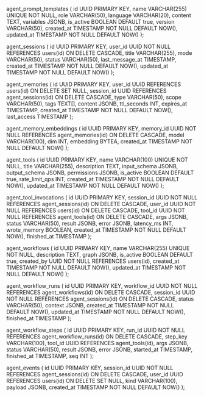agent_prompt_templates (
  id UUID PRIMARY KEY,
  name VARCHAR(255) UNIQUE NOT NULL,
  role VARCHAR(50),
  language VARCHAR(20),
  content TEXT,
  variables JSONB,
  is_active BOOLEAN DEFAULT true,
  version VARCHAR(50),
  created_at TIMESTAMP NOT NULL DEFAULT NOW(),
  updated_at TIMESTAMP NOT NULL DEFAULT NOW()
);

agent_sessions (
  id UUID PRIMARY KEY,
  user_id UUID NOT NULL REFERENCES users(id) ON DELETE CASCADE,
  title VARCHAR(255),
  mode VARCHAR(50),
  status VARCHAR(50),
  last_message_at TIMESTAMP,
  created_at TIMESTAMP NOT NULL DEFAULT NOW(),
  updated_at TIMESTAMP NOT NULL DEFAULT NOW()
);

agent_memories (
  id UUID PRIMARY KEY,
  user_id UUID REFERENCES users(id) ON DELETE SET NULL,
  session_id UUID REFERENCES agent_sessions(id) ON DELETE CASCADE,
  type VARCHAR(50),
  scope VARCHAR(50),
  tags TEXT[],
  content JSONB,
  ttl_seconds INT,
  expires_at TIMESTAMP,
  created_at TIMESTAMP NOT NULL DEFAULT NOW(),
  last_access TIMESTAMP
);

agent_memory_embeddings (
  id UUID PRIMARY KEY,
  memory_id UUID NOT NULL REFERENCES agent_memories(id) ON DELETE CASCADE,
  model VARCHAR(100),
  dim INT,
  embedding BYTEA,
  created_at TIMESTAMP NOT NULL DEFAULT NOW()
);

agent_tools (
  id UUID PRIMARY KEY,
  name VARCHAR(100) UNIQUE NOT NULL,
  title VARCHAR(255),
  description TEXT,
  input_schema JSONB,
  output_schema JSONB,
  permissions JSONB,
  is_active BOOLEAN DEFAULT true,
  rate_limit_qps INT,
  created_at TIMESTAMP NOT NULL DEFAULT NOW(),
  updated_at TIMESTAMP NOT NULL DEFAULT NOW()
);

agent_tool_invocations (
  id UUID PRIMARY KEY,
  session_id UUID NOT NULL REFERENCES agent_sessions(id) ON DELETE CASCADE,
  user_id UUID NOT NULL REFERENCES users(id) ON DELETE CASCADE,
  tool_id UUID NOT NULL REFERENCES agent_tools(id) ON DELETE CASCADE,
  args JSONB,
  status VARCHAR(50),
  result JSONB,
  error JSONB,
  latency_ms INT,
  wrote_memory BOOLEAN,
  created_at TIMESTAMP NOT NULL DEFAULT NOW(),
  finished_at TIMESTAMP
);

agent_workflows (
  id UUID PRIMARY KEY,
  name VARCHAR(255) UNIQUE NOT NULL,
  description TEXT,
  graph JSONB,
  is_active BOOLEAN DEFAULT true,
  created_by UUID NOT NULL REFERENCES users(id),
  created_at TIMESTAMP NOT NULL DEFAULT NOW(),
  updated_at TIMESTAMP NOT NULL DEFAULT NOW()
);

agent_workflow_runs (
  id UUID PRIMARY KEY,
  workflow_id UUID NOT NULL REFERENCES agent_workflows(id) ON DELETE CASCADE,
  session_id UUID NOT NULL REFERENCES agent_sessions(id) ON DELETE CASCADE,
  status VARCHAR(50),
  context JSONB,
  created_at TIMESTAMP NOT NULL DEFAULT NOW(),
  updated_at TIMESTAMP NOT NULL DEFAULT NOW(),
  finished_at TIMESTAMP
);

agent_workflow_steps (
  id UUID PRIMARY KEY,
  run_id UUID NOT NULL REFERENCES agent_workflow_runs(id) ON DELETE CASCADE,
  step_key VARCHAR(100),
  tool_id UUID REFERENCES agent_tools(id),
  args JSONB,
  status VARCHAR(50),
  result JSONB,
  error JSONB,
  started_at TIMESTAMP,
  finished_at TIMESTAMP,
  seq INT
);

agent_events (
  id UUID PRIMARY KEY,
  session_id UUID NOT NULL REFERENCES agent_sessions(id) ON DELETE CASCADE,
  user_id UUID REFERENCES users(id) ON DELETE SET NULL,
  kind VARCHAR(100),
  payload JSONB,
  created_at TIMESTAMP NOT NULL DEFAULT NOW()
);

